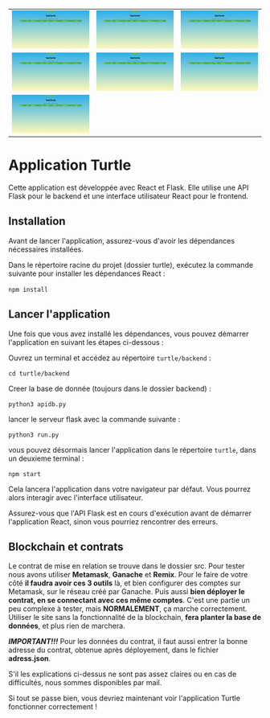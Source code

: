 
<table>
  <tr>
    <td><img src="Screenshots/1.png" alt="1"></td>
    <td><img src="Screenshots/1.png" alt="2"></td>
    <td><img src="Screenshots/1.png" alt="3"></td>
  </tr>
  <tr>
    <td><img src="Screenshots/1.png" alt="4"></td>
    <td><img src="Screenshots/1.png" alt="5"></td>
    <td><img src="Screenshots/1.png" alt="6"></td>
  </tr>
  <tr>
    <td><img src="Screenshots/1.png" alt="7"></td>
  </tr>
</table>


# Application Turtle

Cette application est développée avec React et Flask. Elle utilise une API Flask pour le backend et une interface utilisateur React pour le frontend.

## Installation

Avant de lancer l'application, assurez-vous d'avoir les dépendances nécessaires installées.

Dans le répertoire racine du projet (dossier turtle), exécutez la commande suivante pour installer les dépendances React :

```npm install```


## Lancer l'application

Une fois que vous avez installé les dépendances, vous pouvez démarrer l'application en suivant les étapes ci-dessous :

Ouvrez un terminal et accédez au répertoire `turtle/backend` :

```shell
cd turtle/backend
```	

Creer la base de donnée (toujours dans le dossier backend) :

```shell
python3 apidb.py
```


lancer le serveur flask avec la commande suivante :

```shell
python3 run.py
``` 

vous pouvez désormais lancer l'application dans le répertoire `turtle`, dans un deuxieme terminal :

```shell
npm start
```

Cela lancera l'application dans votre navigateur par défaut. Vous pourrez alors interagir avec l'interface utilisateur.

Assurez-vous que l'API Flask est en cours d'exécution avant de démarrer l'application React, sinon vous pourriez rencontrer des erreurs.

## Blockchain et contrats 
Le contrat de mise en relation se trouve dans le dossier src. Pour tester nous avons utiliser **Metamask**, **Ganache** et **Remix**. Pour le faire de votre côté **il faudra avoir ces 3 outils** là, et bien configurer des comptes sur Metamask, sur le réseau créé par Ganache. Puis aussi **bien déployer le contrat, en se connectant avec ces même comptes**. C'est une partie un peu complexe à tester, mais **NORMALEMENT**, ça marche correctement. Utiliser le site sans la fonctionnalité de la blockchain, **fera planter la base de données**, et plus rien de marchera.

***IMPORTANT!!!*** Pour les données du contrat, il faut aussi entrer la bonne adresse du contrat, obtenue après déployement, dans le fichier **adress.json**.

S'il les explications ci-dessus ne sont pas assez claires ou en cas de difficultés, nous sommes disponibles par mail.

Si tout se passe bien, vous devriez maintenant voir l'application Turtle fonctionner correctement !
